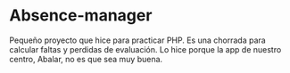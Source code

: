 # Absence-manager
Pequeño proyecto que hice para practicar PHP. Es una chorrada para calcular faltas y perdidas de evaluación. Lo hice porque la app de nuestro centro, Abalar, no es que sea muy buena.
